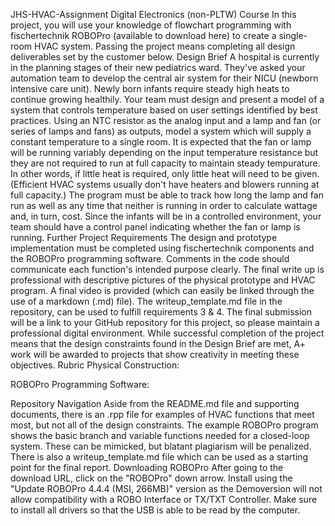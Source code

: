 
JHS-HVAC-Assignment
Digital Electronics (non-PLTW) Course
In this project, you will use your knowledge of flowchart programming with fischertechnik ROBOPro (available to download here) to create a single-room HVAC system. Passing the project means completing all design deliverables set by the customer below.
Design Brief
A hospital is currently in the planning stages of their new pediatrics ward. They've asked your automation team to develop the central air system for their NICU (newborn intensive care unit). Newly born infants require steady high heats to continue growing healthily. Your team must design and present a model of a system that controls temperature based on user settings identified by best practices. Using an NTC resistor as the analog input and a lamp and fan (or series of lamps and fans) as outputs, model a system which will supply a constant temperature to a single room. It is expected that the fan or lamp will be running variably depending on the input temperature resistance but they are not required to run at full capacity to maintain steady tempurature. In other words, if little heat is required, only little heat will need to be given. (Efficient HVAC systems usually don't have heaters and blowers running at full capacity.) The program must be able to track how long the lamp and fan run as well as any time that neither is running in order to calculate wattage and, in turn, cost. Since the infants will be in a controlled environment, your team should have a control panel indicating whether the fan or lamp is running.
Further Project Requirements
The design and prototype implementation must be completed using fischertechnik components and the ROBOPro programming software.
Comments in the code should communicate each function's intended purpose clearly.
The final write up is professional with descriptive pictures of the physical prototype and HVAC program.
A final video is provided (which can easily be linked through the use of a markdown (.md) file). 
The writeup_template.md file in the repository, can be used to fulfill requirements 3 & 4.
The final submission will be a link to your GitHub repository for this project, so please maintain a professional digital environment.
While successful completion of the project means that the design constraints found in the Design Brief are met, A+ work will be awarded to projects that show creativity in meeting these objectives.
Rubric
Physical Construction:

ROBOPro Programming Software:

Repository Navigation
Aside from the README.md file and supporting documents, there is an .rpp file for examples of HVAC functions that meet most, but not all of the design constraints. The example ROBOPro program shows the basic branch and variable functions needed for a closed-loop system. These can be mimicked, but blatant plagiarism will be penalized.
There is also a writeup_template.md file which can be used as a starting point for the final report.
Downloading ROBOPro
After going to the download URL, click on the "ROBOPro" down arrow. Install using the "Update ROBOPro 4.4.4 (MSI, 266MB)" version as the Demoversion will not allow compatibility with a ROBO Interface or TX/TXT Controller. Make sure to install all drivers so that the USB is able to be read by the computer.
